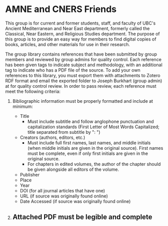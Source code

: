 # AMNE and CNERS Friends
This group is for current and former students, staff, and faculty of UBC's Ancient Mediterranean and Near East department, formerly called the Classical, Near Eastern, and Religious Studies department. The purpose of this group is to provide an easy way for members to find digital copies of books, articles, and other materials for use in their research.

The group library contains references that have been submitted by group members and reviewed by group admins for quality control. Each reference has been given tags to indicate subject and methodology, with an additional tag to indicate who has a PDF file of the source.
To add your own references to this library, you must export them with attachments to Zotero RDF format and email the exported folder to Joseph Burkhart (group admin) at <insert email here> for quality control review. In order to pass review, each reference must meet the following criteria:

1. Bibliographic information must be properly formatted and include at minimum: 
    - Title 
      - Must include subtitle and follow anglophone punctuation and capitalization standards (First Letter of Most Words Capitalized; title separated from subtitle by ": ")
    - Creators (authors, editors, etc.)
      - Must include full first names, last names, and middle initials (when middle initials are given in the original source). First names must be complete, even if only first initials are given in the original source.
      - For chapters in edited volumes, the author of the chapter should be given alongside all editors of the volume.
    - Publisher
    - Place
    - Year
    - DOI (for all journal articles that have one)
    - URL (if source was originally found online)
    - Date Accessed (if source was originally found online)

2. Attached PDF must be legible and complete
    - 

